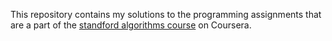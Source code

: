 This repository contains my solutions to the programming assignments that are
a part of the [standford algorithms course](https://www.coursera.org/specializations/algorithms)
on Coursera.
